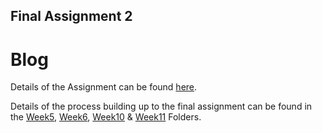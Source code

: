 ## Final Assignment 2
# Blog

Details of the Assignment can be found [here](https://github.com/visualizedata/data-structures/blob/master/final_assignment_2.md).  

Details of the process building up to the final assignment can be found in the 
[Week5](https://github.com/neil-oliver/data-structures/tree/master/week05), 
[Week6](https://github.com/neil-oliver/data-structures/tree/master/week06), 
[Week10](https://github.com/neil-oliver/data-structures/tree/master/week10) & 
[Week11](https://github.com/neil-oliver/data-structures/tree/master/week11) Folders. 